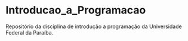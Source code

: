 # Introducao_a_Programacao

Repositório da disciplina de introdução a programação da Universidade Federal da Paraíba.

